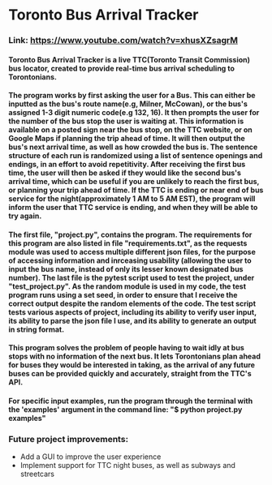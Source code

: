 # Toronto Bus Arrival Tracker
### Link: https://www.youtube.com/watch?v=xhusXZsagrM
#### Toronto Bus Arrival Tracker is a live TTC(Toronto Transit Commission) bus locator, created to provide real-time bus arrival scheduling to Torontonians. 

#### The program works by first asking the user for a Bus. This can either be inputted as the bus's route name(e.g, Milner, McCowan), or the bus's assigned 1-3 digit numeric code(e.g 132, 16). It then prompts the user for the number of the bus stop the user is waiting at. This information is available on a posted sign near the bus stop, on the TTC website, or on Google Maps if planning the trip ahead of time. It will then output the bus's next arrival time, as well as how crowded the bus is. The sentence structure of each run is randomized using a list of sentence openings and endings, in an effort to avoid repetitivity. After receiving the first bus time, the user will then be asked if they would like the second bus's arrival time, which can be useful if you are unlikely to reach the first bus, or planning your trip ahead of time. If the TTC is ending or near end of bus service for the night(approximately 1 AM to 5 AM EST), the program will inform the user that TTC service is ending, and when they will be able to try again. 

#### The first file, "project.py", contains the program. The requirements for this program are also listed in file "requirements.txt", as the requests module was used to access multiple different json files, for the purpose of accessing information and inrceasing usability (allowing the user to input the bus name, instead of only its lesser known designated bus number). The last file is the pytest script used to test the project, under "test_project.py". As the random module is used in my code, the test program runs using a set seed, in order to ensure that I receive the correct output despite the random elements of the code. The test script tests various aspects of project, including its ability to verify user input, its ability to parse the json file I use, and its ability to generate an output in string format.

#### This program solves the problem of people having to wait idly at bus stops with no information of the next bus. It lets Torontonians plan ahead for buses they would be interested in taking, as the arrival of any future buses can be provided quickly and accurately, straight from the TTC's API.

#### For specific input examples, run the program through the terminal with the 'examples' argument in the command line: "$ python project.py examples"

### Future project improvements:
- Add a GUI to improve the user experience
- Implement support for TTC night buses, as well as subways and streetcars
